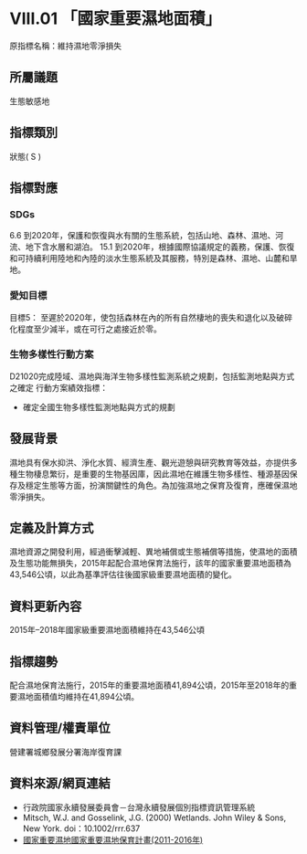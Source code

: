 # VIII.01 「國家重要濕地面積」
原指標名稱：維持濕地零淨損失

<script type="text/javascript" src="http://cdn.mathjax.org/mathjax/latest/MathJax.js?config=TeX-AMS-MML_HTMLorMML"></script>

## 所屬議題
生態敏感地
## 指標類別
狀態( S )
## 指標對應
### SDGs
6.6
到2020年，保護和恢復與水有關的生態系統，包括山地、森林、濕地、河流、地下含水層和湖泊。
15.1
到2020年，根據國際協議規定的義務，保護、恢復和可持續利用陸地和內陸的淡水生態系統及其服務，特別是森林、濕地、山麓和旱地。
### 愛知目標
目標5：
至遲於2020年，使包括森林在內的所有自然棲地的喪失和退化以及破碎化程度至少減半，或在可行之處接近於零。
### 生物多樣性行動方案
D21020完成陸域、濕地與海洋生物多樣性監測系統之規劃，包括監測地點與方式之確定
行動方案績效指標：
* 確定全國生物多樣性監測地點與方式的規劃
## 發展背景
濕地具有保水抑洪、淨化水質、經濟生產、觀光遊憩與研究教育等效益，亦提供多種生物棲息繁衍，是重要的生物基因庫，因此濕地在維護生物多樣性、種源基因保存及穩定生態等方面，扮演關鍵性的角色。為加強濕地之保育及復育，應確保濕地零淨損失。
## 定義及計算方式
濕地資源之開發利用，經過衝擊減輕、異地補償或生態補償等措施，使濕地的面積及生態功能無損失，2015年起配合濕地保育法施行，該年的國家重要濕地面積為43,546公頃，以此為基準評估往後國家級重要濕地面積的變化。
## 資料更新內容
2015年–2018年國家級重要濕地面積維持在43,546公頃
## 指標趨勢
配合濕地保育法施行，2015年的重要濕地面積41,894公頃，2015年至2018年的重要濕地面積值均維持在41,894公頃。
## 資料管理/權責單位
營建署城鄉發展分署海岸復育課
## 資料來源/網頁連結
* 行政院國家永續發展委員會－台灣永續發展個別指標資訊管理系統
* Mitsch, W.J. and Gosselink, J.G. (2000) Wetlands. John Wiley & Sons, New York. doi：10.1002/rrr.637
* [國家重要濕地國家重要濕地保育計畫(2011-2016年)](http://wetland-tw.tcd.gov.tw/WetLandWeb/landprotect.php)
